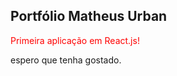 ## Portfólio Matheus Urban

<div>
    <p style="color: red;">Primeira aplicação em React.js!</p>
    <p>espero que tenha gostado.</p>
</div>
